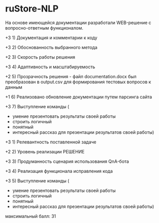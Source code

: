 # ruStore-NLP
На основе имеющейся документации разработали WEB-решение с вопросно-ответным функционалом. 

+3 1) Документация и комментарии к коду 

+3 2) Обоснованность выбранного метода 

+2 3) Скорость работы решения

+3 4) Адаптивность и масштабируемость

+2 5) Прозрачность решения - файл documentation.docx был преобразован в output.csv для формирования тестовых вопросов к данным

+1 6) Реализовано обновление документации путем парсинга сайта

+3 7) Выступление команды (
   + умение презентовать результаты своей работы
   + строить логичный
   + понятный 
   + интересный рассказ для презентации результатов своей работы)

+3 1) Релевантность поставленной задаче 

+2 2) Уровень реализации РЕШЕНИЕ

+3 3) Продуманность сценария использования QnA-бота

+3 4) Реализация функционала исправления кода

+3 5) Выступление команды (
   + умение презентовать результаты своей работы
   + строить логичный
   + понятный 
   + интересный рассказ для презентации результатов своей работы)

максимальный балл: 31



